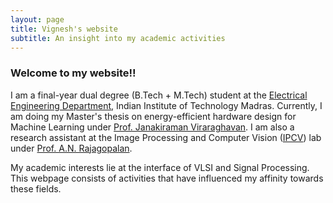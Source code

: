 ```yaml
---
layout: page
title: Vignesh's website
subtitle: An insight into my academic activities
---
```


### Welcome to my website!!
I am a final-year dual degree (B.Tech + M.Tech) student at the [Electrical Engineering Department](http://www.ee.iitm.ac.in/), Indian Institute of Technology Madras. Currently, I am doing my Master's thesis on energy-efficient hardware design for Machine Learning under [Prof. Janakiraman Viraraghavan](http://www.ee.iitm.ac.in/janakiraman/). I am also a  research assistant at the Image Processing and Computer Vision ([IPCV](http://www.ee.iitm.ac.in/ipcvlab/)) lab under [Prof. A.N. Rajagopalan](http://www.ee.iitm.ac.in/~raju/).  

My academic interests lie at the interface of VLSI and Signal Processing. This webpage consists of activities that have influenced my affinity towards these fields.
